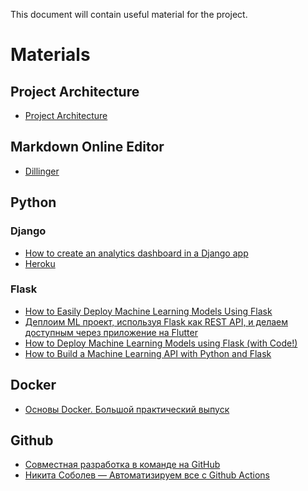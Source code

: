 This document will contain useful material for the project.

# Materials
## Project Architecture
- [Project Architecture](https://viewer.diagrams.net/?highlight=0000ff&edit=_blank&layers=1&nav=1&title=Test.drawio#R3Zlbb5swFMc%2FDY%2BTMJDbY5M0a6VdqmZtt7054IEXYyNjSrJPPxMMgZiMXhKCJkURnNgc%2FDt%2FHx87hj0LNx85jILPzEPEsExvY9hzw7KAaVlG9jG9bW5x7FFu8Dn2VKO9YYn%2FoKKnsibYQ3GtoWCMCBzVjS6jFLmiZoOcs7Te7Bcjda8R9JFmWLqQ6NYn7Ikgt44H5t5%2Bg7AfFJ6BqX4JYdFYGeIAeiytmOxrw55xxkR%2BFW5miGTwCi55v8WRX8sX44iKl3SYTNIH4f98ju%2BZ%2F8V5xJPvN%2BLDMH%2FKMySJGvCCMyoQ9aR1Jq8gpojHagRiW2CJUxwSSOXdVD0BcYE2R18NlAOWSkEsRIJvZRPVwVGIlEbG6jbdAwdDZQsqsO2CNVRB9ssnl87upSgg9eV7H%2FPm6N4mDc4su%2B4LEoE4hQJNWUK9uIpeXlRGuTftAvKK4ICJFp0nFN1lij2MRxpggZYRdLP7VE5FGZhAhNLdHLw0RscFcjRwVitKYDWwHP4jbjWIryU20oBNobvuWM2HVBrkPDihnIFddzfqrZ4LlNVsQ2C8libG5df8txwaM6whke84XUnT0M%2Buru5uuxP86L2CN5tgO%2BdSfLG%2BVpninTweIsKgh3hf0IG35d2z5YpiAlTIzQh21zcsiTN%2Bc5bSfhG0Bz0jONAIXu163UHqSW%2BWuUT8Gbvo%2FRn3BHoDQMflNE1WMPrf87BeV9zSWECfw7A7refqOS72g1Rr6zhHXYq98F%2BB9oMlIll1WIy1IDusbC%2BOTF%2FvH%2FGqy3zaAqzcVfQFmL6Yf0ME9XpelvXOxaDp6%2FhCUlkxtu4NtMOZeXlojgbtqwh6PDUvT0wvdhbJrtsVhWQbY73IuRi71qxW1ka1usc%2BGzt9X%2F7ISBJ2uHS2bOva9yaN%2B7rzqW2sqy3f1n3Cscgq64ClfaHn9GxfAnR4c%2Baus%2BxmzlgYsVgX3omPgNrrinEDEfttO48eHGga2blxcZKdN9%2F%2FH2Bf%2FwU%3D)
## Markdown Online Editor
- [Dillinger](https://dillinger.io/)

## Python
### Django
- [How to create an analytics dashboard in a Django app](https://www.freecodecamp.org/news/how-to-create-an-analytics-dashboard-in-django-app/)
- [Heroku](https://www.heroku.com/pricing)
### Flask
- [How to Easily Deploy Machine Learning Models Using Flask](https://www.kdnuggets.com/2019/10/easily-deploy-machine-learning-models-using-flask.html)
- [Деплоим ML проект, используя Flask как REST API, и делаем доступным через приложение на Flutter](https://habr.com/ru/post/460995/)
- [How to Deploy Machine Learning Models using Flask (with Code!)](https://www.analyticsvidhya.com/blog/2020/04/how-to-deploy-machine-learning-model-flask/)
- [How to Build a Machine Learning API with Python and Flask](https://www.statworx.com/ch/blog/how-to-build-a-machine-learning-api-with-python-and-flask/)

## Docker
- [Основы Docker. Большой практический выпуск](https://www.youtube.com/watch?v=QF4ZF857m44)

## Github
- [Совместная разработка в команде на GitHub](https://code.tutsplus.com/ru/articles/team-collaboration-with-github--net-29876)
- [Никита Соболев — Автоматизируем все с Github Actions](https://www.youtube.com/watch?v=QoCSvwkP_lQ)
